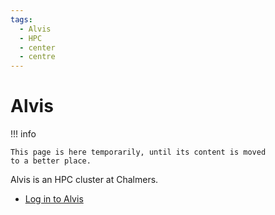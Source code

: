 ```yaml
---
tags:
  - Alvis
  - HPC
  - center
  - centre
---
```


# Alvis

!!! info

    This page is here temporarily, until its content is moved
    to a better place.

Alvis is an HPC cluster at Chalmers.

- [Log in to Alvis](login_alvis.md)
